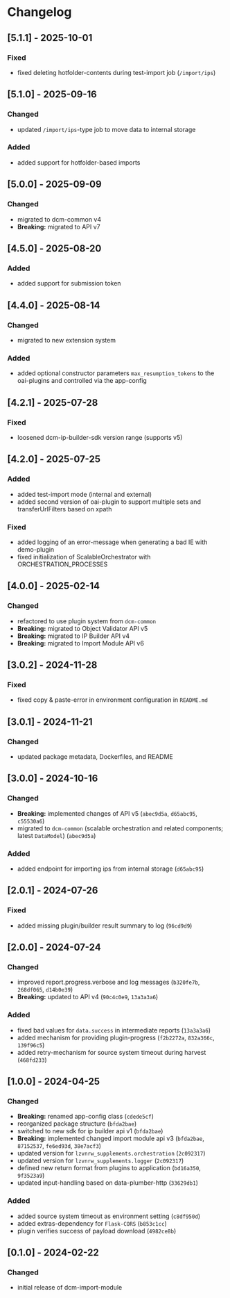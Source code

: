 # Changelog

## [5.1.1] - 2025-10-01

### Fixed

- fixed deleting hotfolder-contents during test-import job (`/import/ips`)

## [5.1.0] - 2025-09-16

### Changed

- updated `/import/ips`-type job to move data to internal storage

### Added

- added support for hotfolder-based imports

## [5.0.0] - 2025-09-09

### Changed

- migrated to dcm-common v4
- **Breaking:** migrated to API v7

## [4.5.0] - 2025-08-20

### Added

- added support for submission token

## [4.4.0] - 2025-08-14

### Changed

- migrated to new extension system

### Added

- added optional constructor parameters `max_resumption_tokens` to the oai-plugins and controlled via the app-config

## [4.2.1] - 2025-07-28

### Fixed

- loosened dcm-ip-builder-sdk version range (supports v5)

## [4.2.0] - 2025-07-25

### Added

- added test-import mode (internal and external)
- added second version of oai-plugin to support multiple sets and transferUrlFilters based on xpath

### Fixed

- added logging of an error-message when generating a bad IE with demo-plugin
- fixed initialization of ScalableOrchestrator with ORCHESTRATION_PROCESSES

## [4.0.0] - 2025-02-14

### Changed

- refactored to use plugin system from `dcm-common`
- **Breaking:** migrated to Object Validator API v5
- **Breaking:** migrated to IP Builder API v4
- **Breaking:** migrated to Import Module API v6

## [3.0.2] - 2024-11-28

### Fixed

- fixed copy & paste-error in environment configuration in `README.md`

## [3.0.1] - 2024-11-21

### Changed

- updated package metadata, Dockerfiles, and README

## [3.0.0] - 2024-10-16

### Changed

- **Breaking:** implemented changes of API v5 (`abec9d5a`, `d65abc95`, `c55530a6`)
- migrated to `dcm-common` (scalable orchestration and related components; latest `DataModel`) (`abec9d5a`)

### Added

- added endpoint for importing ips from internal storage (`d65abc95`)

## [2.0.1] - 2024-07-26

### Fixed

- added missing plugin/builder result summary to log (`96cd9d9`)

## [2.0.0] - 2024-07-24

### Changed

- improved report.progress.verbose and log messages (`b320fe7b`, `268df065`, `d14b0e39`)
- **Breaking:** updated to API v4 (`90c4c0e9`, `13a3a3a6`)

### Added

- fixed bad values for `data.success` in intermediate reports (`13a3a3a6`)
- added mechanism for providing plugin-progress (`f2b2272a`, `832a366c`, `139f96c5`)
- added retry-mechanism for source system timeout during harvest (`468fd233`)

## [1.0.0] - 2024-04-25

### Changed

- **Breaking:** renamed app-config class (`cdede5cf`)
- reorganized package structure (`bfda2bae`)
- switched to new sdk for ip builder api v1 (`bfda2bae`)
- **Breaking:** implemented changed import module api v3 (`bfda2bae`, `87152537`, `fe6ed93d`, `38e7acf3`)
- updated version for `lzvnrw_supplements.orchestration` (`2c092317`)
- updated version for `lzvnrw_supplements.logger` (`2c092317`)
- defined new return format from plugins to application (`bd16a350`, `9f3523a9`)
- updated input-handling based on data-plumber-http (`33629db1`)

### Added

- added source system timeout as environment setting (`c8df950d`)
- added extras-dependency for `Flask-CORS` (`b853c1cc`)
- plugin verifies success of payload download (`4982ce8b`)

## [0.1.0] - 2024-02-22

### Changed

- initial release of dcm-import-module
